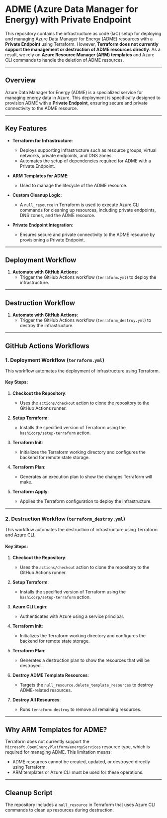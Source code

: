 # ADME (Azure Data Manager for Energy) with Private Endpoint

This repository contains the infrastructure as code (IaC) setup for deploying and managing Azure Data Manager for Energy (ADME) resources with a **Private Endpoint** using Terraform. However, **Terraform does not currently support the management or destruction of ADME resources directly**. As a result, we rely on **Azure Resource Manager (ARM) templates** and Azure CLI commands to handle the deletion of ADME resources.

---

## Overview

Azure Data Manager for Energy (ADME) is a specialized service for managing energy data in Azure. This deployment is specifically designed to provision ADME with a **Private Endpoint**, ensuring secure and private connectivity to the ADME resource.

---

## Key Features

- **Terraform for Infrastructure**:
  - Deploys supporting infrastructure such as resource groups, virtual networks, private endpoints, and DNS zones.
  - Automates the setup of dependencies required for ADME with a Private Endpoint.

- **ARM Templates for ADME**:
  - Used to manage the lifecycle of the ADME resource.

- **Custom Cleanup Logic**:
  - A `null_resource` in Terraform is used to execute Azure CLI commands for cleaning up resources, including private endpoints, DNS zones, and the ADME resource.

- **Private Endpoint Integration**:
  - Ensures secure and private connectivity to the ADME resource by provisioning a Private Endpoint.

---

## Deployment Workflow

1. **Automate with GitHub Actions**:
   - Trigger the GitHub Actions workflow (`terraform.yml`) to deploy the infrastructure.

---

## Destruction Workflow

1. **Automate with GitHub Actions**:
   - Trigger the GitHub Actions workflow (`terraform_destroy.yml`) to destroy the infrastructure.

---

## GitHub Actions Workflows

### **1. Deployment Workflow (`terraform.yml`)**

This workflow automates the deployment of infrastructure using Terraform.

#### Key Steps:
1. **Checkout the Repository**:
   - Uses the `actions/checkout` action to clone the repository to the GitHub Actions runner.

2. **Setup Terraform**:
   - Installs the specified version of Terraform using the `hashicorp/setup-terraform` action.

3. **Terraform Init**:
   - Initializes the Terraform working directory and configures the backend for remote state storage.

4. **Terraform Plan**:
   - Generates an execution plan to show the changes Terraform will make.

5. **Terraform Apply**:
   - Applies the Terraform configuration to deploy the infrastructure.

---

### **2. Destruction Workflow (`terraform_destroy.yml`)**

This workflow automates the destruction of infrastructure using Terraform and Azure CLI.

#### Key Steps:
1. **Checkout the Repository**:
   - Uses the `actions/checkout` action to clone the repository to the GitHub Actions runner.

2. **Setup Terraform**:
   - Installs the specified version of Terraform using the `hashicorp/setup-terraform` action.

3. **Azure CLI Login**:
   - Authenticates with Azure using a service principal.

4. **Terraform Init**:
   - Initializes the Terraform working directory and configures the backend for remote state storage.

5. **Terraform Plan**:
   - Generates a destruction plan to show the resources that will be destroyed.

6. **Destroy ADME Template Resources**:
   - Targets the `null_resource.delete_template_resources` to destroy ADME-related resources.

7. **Destroy All Resources**:
   - Runs `terraform destroy` to remove all remaining resources.

---

## Why ARM Templates for ADME?

Terraform does not currently support the `Microsoft.OpenEnergyPlatform/energyServices` resource type, which is required for managing ADME. This limitation means:
- ADME resources cannot be created, updated, or destroyed directly using Terraform.
- ARM templates or Azure CLI must be used for these operations.

---

## Cleanup Script

The repository includes a `null_resource` in Terraform that uses Azure CLI commands to clean up resources during destruction. 
